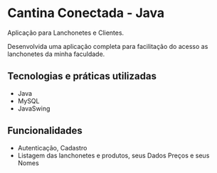 
# Cantina Conectada - Java

Aplicação para Lanchonetes e Clientes.

 Desenvolvida uma aplicação completa para facilitação do acesso as lanchonetes da minha faculdade.


## Tecnologias e práticas utilizadas

 - Java
 - MySQL 
 - JavaSwing
## Funcionalidades
 - Autenticação, Cadastro
 - Listagem das lanchonetes e produtos, seus Dados Preços e seus Nomes

